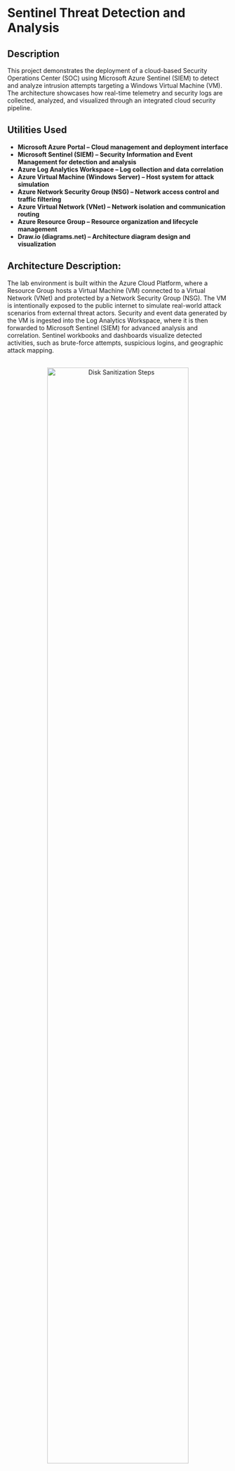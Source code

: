 # Sentinel Threat Detection and Analysis




<h2>Description</h2>
This project demonstrates the deployment of a cloud-based Security Operations Center (SOC) using Microsoft Azure Sentinel (SIEM) to detect and analyze intrusion attempts targeting a Windows Virtual Machine (VM). The architecture showcases how real-time telemetry and security logs are collected, analyzed, and visualized through an integrated cloud security pipeline.


<h2>Utilities Used</h2>

- <b>Microsoft Azure Portal – Cloud management and deployment interface</b> 
- <b>Microsoft Sentinel (SIEM) – Security Information and Event Management for detection and analysis</b>
- <b>Azure Log Analytics Workspace – Log collection and data correlation</b>
- <b>Azure Virtual Machine (Windows Server) – Host system for attack simulation</b>
- <b>Azure Network Security Group (NSG) – Network access control and traffic filtering</b>
- <b>Azure Virtual Network (VNet) – Network isolation and communication routing</b>
- <b>Azure Resource Group – Resource organization and lifecycle management</b>
- <b>Draw.io (diagrams.net) – Architecture diagram design and visualization</b>




<h2>Architecture Description:</h2>

<p align="left">
The lab environment is built within the Azure Cloud Platform, where a Resource Group hosts a Virtual Machine (VM) connected to a Virtual Network (VNet) and protected by a Network Security Group (NSG). The VM is intentionally exposed to the public internet to simulate real-world attack scenarios from external threat actors. Security and event data generated by the VM is ingested into the Log Analytics Workspace, where it is then forwarded to Microsoft Sentinel (SIEM) for advanced analysis and correlation. Sentinel workbooks and dashboards visualize detected activities, such as brute-force attempts, suspicious logins, and geographic attack mapping.

<p align="center"> 
  
<br/>
<img src="https://i.imgur.com/K979mXd.png"height="80%" width="80%" alt="Disk Sanitization Steps"/>
<br />
<br />
<h2>Key Components:</h2>

- <b>Azure Resource Group – Centralized container for managing cloud assets</b> 
- <b>Virtual Machine (VM) – Simulated endpoint targeted by attackers</b>
- <b>Network Security Group (NSG) – Defines inbound and outbound traffic rules</b>
- <b>Log Analytics Workspace – Collects and normalizes security logs</b>
- <b>Microsoft Sentinel (SIEM) – Performs detection, analysis, and visualization of attack data</b>
- <b>Attack Map Dashboard – Displays live intrusion attempts based on geolocation data</b>

<h2>Outcomes:</h2>

- <b>Successfully detected and visualized external brute-force and network intrusion attempts</b> 
- <b>Gained hands-on experience configuring Azure Sentinel, Log Analytics, and NSG rules</b>
- <b>Demonstrated understanding of SIEM operations, cloud security architecture, and incident analysis</b>
  
<h2>Lab:</h2>

- <b>Network Security Group (NSG) Exposure Configuration</b>

<p align="left"> 
In this stage of the project, I modified the Azure Network Security Group (NSG) to simulate a high-risk network exposure. I deleted the original RDP (3389) inbound rule and created a new rule named “Danger_AllowAnyCustomInbound”, configured to allow unrestricted inbound traffic from any source and any port.

This intentional misconfiguration was designed to mimic a real-world vulnerability, allowing potential external access to the virtual machine through the public internet. The objective was to test how Microsoft Sentinel and the Log Analytics Workspace detect, log, and visualize these suspicious or unauthorized connections in a Security Operations Center (SOC) environment.

By temporarily creating this rule, I was able to demonstrate how insecure configurations can be quickly identified through alerting and analytics tools within Azure’s security ecosystem.

<p align="center"> 

<img src="https://i.imgur.com/8yF0Bxz.png" height="80%" width="80%" alt="Disk Sanitization Steps"/>
<br />
<br />
<img src="https://i.imgur.com/6y57hAZ.png" height="80%" width="80%" alt="Disk Sanitization Steps"/>
<br />
<br />
<img src="https://i.imgur.com/U2NzW1j.png" height="80%" width="80%" alt="Disk Sanitization Steps"/>
<br />
<br />
<img src="https://i.imgur.com/uPb6IRP.png" height="80%" width="80%" alt="Disk Sanitization Steps"/>
<br />
<br />

<p align="left"> 
Named the Azure Virtual Machine (CORP-NETCT-EAST-1), a honeypot, intentionally designed to attract cyber attackers. It mimics real targets, such as servers, applications, or networks, but is isolated and monitored to record attacker behavior, techniques, and tools.

The main purpose of a honeypot is to detect, study, and analyze malicious activity without risking real assets. Security teams use honeypots to gain insights into new attack patterns, improve intrusion detection systems, and strengthen overall defensive strategies.

<p align="center"> 
<img src="https://i.imgur.com/aWAQVca.png" height="80%" width="80%" alt="Disk Sanitization Steps"/>
<br />
<br />
CT Lab was created
<br/>
<img src="https://i.imgur.com/e2Ek6C1.png" height="80%" width="80%" alt="Disk Sanitization Steps"/>
<br />
<br />
Created Virtual Machine:  <br/>
<img src="https://i.imgur.com/VbbG8dT.png" height="80%" width="80%" alt="Disk Sanitization Steps"/>
<br />
<br />
<img src="https://i.imgur.com/rsJoRDq.png" height="80%" width="80%" alt="Disk Sanitization Steps"/>
<br />
<br />
CT-SOC-Lab setup with all resources needed to do project: <br />
-Virtual Machine
-Public IP Address
-Network Security Group
-Virtual Network
-Network Interface
-Disk
-Virtual Network
<img src="https://i.imgur.com/0jAyCAP.png" height="80%" width="80%" alt="Disk Sanitization Steps"/>







<h2>Summary</h2>

Created an Azure Free Trial subscription through the Azure Portal, verified identity, and activated default directory services. Configured cost management and billing settings to monitor usage, ensuring no paid resources were deployed during initial setup. Prepared environment for future SOC lab resource creation.






